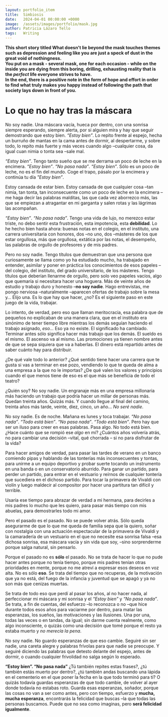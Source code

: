 ```yaml
---
layout: portfolio_item
title:  Simbiosis
date:   2024-04-01 00:00:00 +0000
image:  /assets/images/portfolio/mask.jpg
author: Patricia Lázaro Tello
tags:   Writing
---
```


<p class="bg-gray"><p class="mb-0 mr-30 ml-30"><b>This short story titled What doesn't lie beyond the mask touches themes such as depression and feeling like you are just a speck of dust in the great void of nothingness. <br>
You put on a mask - several mask, one for each occasion - while on the inside you are dying from this boring, drilling, exhausting reality that is the <i>perfect</i> life everyone strives to have.<br>
In the end, there is a positive note in the form of hope and effort in order to find what truly makes you happy instead of following the path that society lays down in front of you.</b></p></p>

# Lo que no hay tras la máscara

No soy nadie. Una máscara vacía, hueca por dentro, con una sonrisa siempre esperando, siempre alerta, por si alguien mira y hay que seguir demostrando que estoy bien. *“Estoy bien”*. Lo repito frente al espejo, hecha un burruño de mantas en la cama antes de dormir, al despertarme, y sobre todo, lo repito más fuerte y más veces cuando algo –cualquier cosa, da igual cuan nimia o tonta sea –sale mal.

*“Estoy bien”*. Tengo tanto sueño que se me derrama un poco de leche en la encimera. *“Estoy bien”*. *“No pasa nada”*. *“Estoy bien”*. Sólo es un poco de leche, no es el fin del mundo. Coge el trapo, pásalo por la encimera y continúa tu día *"Estoy bien”*.

Estoy cansada de estar bien. Estoy cansada de que cualquier cosa –tan nimia, tan tonta, tan inconsecuente como un poco de leche en la encimera –me haga decir las palabras malditas, las que cada vez aborrezco más, las que se empiezan a atragantar en mi garganta y salen rotas y las lágrimas las acompañan.

*“Estoy bien”*. *“No pasa nada”*. Tengo una vida de lujo, no merezco estar triste, no debo sentir esta frustración, esta impotencia, esta <b>debilidad</b>. Lo he hecho bien hasta ahora: buenas notas en el colegio, en el instituto, una carrera universitaria con honores, dos –no uno, dos –másteres de los que estar orgullosa, más que orgullosa, extática por las notas, el desempeño, las palabras de orgullo de profesores y de mis padres.

Pero no soy nadie. Tengo títulos que demuestran que una persona que curiosamente se llama como yo ha estudiado mucho, ha trabajado en entender, asimilar y poner en práctica los conocimientos de esos papeles –del colegio, del instituto, del grado universitario, de los másteres. Tengo títulos que deberían llenarme de orgullo, pero solo veo papeles vacíos, algo que quemaría si necesitara hacer una hoguera. Más de veinte años de estudio y trabajo duro y honesto –<b>no soy nadie</b>. Hago entrevistas, me pongo nerviosa –naturalmente –aparecen ofertas de trabajo sobre la mesa y… Elijo una. Es lo que hay que hacer, ¿no? Es el siguiente paso en este juego de la vida, trabajar.

Lo intento, de verdad, pero eso que llaman meritocracia, esa palabra que de pequeños no explicaban de una manera clara, que en el instituto era sinónimo de tener tiempo libre mientras los demás seguían haciendo el trabajo asignado, *eso…* Eso ya no existe. El significado ha cambiado. Terminar antes sólo significa hacer más trabajo que los demás. El sueldo es el mismo. El ascenso va al mismo. Las promociones ya tienen nombre antes de que se sepa siquiera que va a haberlas. El dinero está repartido antes de saber cuánto hay para distribuir.

¿De qué vale todo lo anterior? ¿Qué sentido tiene hacer una carrera que te gusta si vas a terminar en ese pozo, vendiendo lo que te queda de alma a una empresa a la que no le importas? ¿De qué valen los valores y principios cuando el que menos tiene de eso es el que más se beneficia de todo el teatro?

¿Quién soy? No soy nadie. Un engranaje más en una empresa millonaria más haciendo un trabajo que podría hacer un millar de personas más. Quedan treinta años. Quizás más. Y cuando llegue al final del camino, treinta años más tarde, veinte, diez, cinco, un año… *No seré nadie*. 

No soy nadie. Es de noche. Mañana es lunes y toca trabajar. *“No pasa nada”*. *“Todo está bien”*. *“No pasa nada”*. *“Todo está bien”*. Pero hay que ser un iluso para creer en esas palabras. Pasa algo. No todo está bien. ¿Hace cuánto que se rompió ese *algo* en mí? ¿Cuántos años volvería atrás, no para cambiar una decisión –vital, qué chorrada – si no para disfrutar de la vida? 

Para hacer amigos de verdad, para pasar las tardes de verano en un banco comiendo pipas y hablando de las tonterías más inconsecuentes y tontas, para unirme a un equipo deportivo y probar suerte tocando un instrumento en una banda o en un conservatorio aburrido. Para ganar un partido, para perder un partido, para entrar en el vestuario y reírnos de cualquier tontería que sucediera en el dichoso partido. Para tocar la primavera de Vivaldi con violín y luego maldecir al compositor por hacer una partitura tan difícil y terrible. 

Usaría ese tiempo para abrazar de verdad a mi hermana, para decirles a mis padres lo mucho que les quiero, para pasar más tiempo con mis abuelas, para demostrarles todo mi amor.

Pero el pasado es el pasado. No se puede volver atrás. Sólo queda asegurarme de que lo que me queda de familia sepa que la quiero, soñar con nostalgia con una actuación espectacular de la primavera de Vivaldi y la camaradería de un vestuario en el que no necesite esa sonrisa falsa –esa dichosa sonrisa, esa máscara vacía y sin vida que soy, –sino sorprenderme porque salga natural, sin pensarlo.

Porque el pasado no es <b>sólo</b> el pasado. No se trata de hacer lo que no pude hacer antes porque no tenía tiempo, porque mis padres tenían otras prioridades en mente, porque no me atreví a expresar esos deseos en voz alta. No es sólo <b>eso</b>. Se trata del tiempo que no recuperas, de la motivación que ya no está, del fuego de la infancia y juventud que se apagó y ya no son más que cenizas muertas. 

Se trata de todo eso que perdí al pasar los años, al no hacer nada, al perfeccionar mi máscara y mi sonrisa y el *“Estoy bien”* y *“No pasa nada”*. Se trata, a fin de cuentas, del esfuerzo –lo reconozca o no –que hice durante todos esos años para vaciarme por dentro, para matar las esperanzas, los sueños, las motivaciones y las ilusiones. Una por una, todas las veces o en tandas, da igual; sin darme cuenta realmente, como algo inconsciente, o quizás como una decisión que tomé porque el resto ya estaba muerto y *no merecía la pena*.

No soy nadie. No guardo esperanzas de que eso cambie. Seguiré sin ser nadie, una careta alegre y palabras frívolas para que nadie se preocupe. Y seguiré diciendo las palabras que detesto delante del espejo, antes de dormir, o cuando cualquier frivolidad no salga según lo esperado.

<b>“Estoy bien”. “No pasa nada”</b> ¿Tú también repites estas frases?, ¿tú también estás muerto por dentro?, ¿tú también andas buscando una lápida en el cementerio en el que poner la fecha en la que todo terminó para ti? O quizás todavía guardas esperanzas de que todo cambie, de volver al ayer donde todavía no estabas roto. Guarda esas esperanzas, soñador, porque las cosas no van a ser como antes, pero con tiempo, esfuerzo y <b>mucha, mucha esperanza</b>, encontrarás la felicidad que buscas –la que todas las personas buscamos. Puede que no sea como imaginas, pero <b>será felicidad igualmente</b>.